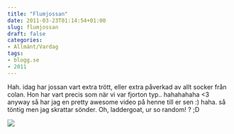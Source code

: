 ```yaml
---
title: "Flumjossan"
date: 2011-03-23T01:14:54+01:00
slug: flumjossan
draft: false
categories:
- Allmänt/Vardag
tags:
- blogg.se
- 2011
---
```

Hah. idag har jossan vart extra trött, eller extra påverkad av allt socker från colan. Hon har vart precis som när vi var fjorton typ.. hahahahaha <3 anyway så har jag en pretty awesome video på henne till er sen :) haha. så töntig men jag skrattar sönder. Oh, laddergoat, ur so random! ? ;D  
  
![](/assets/images/blogg.se/35056_1153038107_139093276.jpg)